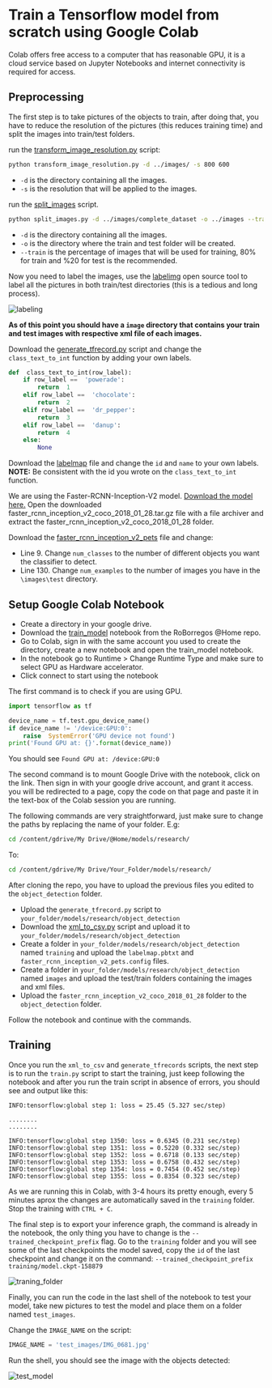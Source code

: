 # Train a Tensorflow model from scratch using Google Colab

Colab offers free access to a computer that has reasonable GPU, it is a cloud service based on Jupyter Notebooks and internet connectivity is required for access.

## Preprocessing

The first step is to take pictures of the objects to train, after doing that, you have to reduce the resolution of the pictures (this reduces training time) and split the images into train/test folders.

run the [transform_image_resolution.py](https://github.com/RoBorregos/Robocup-Home/tree/develop/object_detection/scripts/transform_image_resolution.py) script:
```bash
python transform_image_resolution.py -d ../images/ -s 800 600
```
- `-d` is the directory containing all the images.
- `-s` is the resolution that will be applied to the images.

run the [split_images](https://github.com/RoBorregos/Robocup-Home/tree/develop/object_detection/scripts/split_images.py) script.
```bash
python split_images.py -d ../images/complete_dataset -o ../images --train 80
```
- `-d` is the directory containing all the images.
- `-o` is the directory where the train and test folder will be created.
- `--train` is the percentage of images that will be used for training, 80% for train and %20 for test is the recommended. 

Now you need to label the images, use the [labelimg](https://github.com/tzutalin/labelImg) open source tool to label all the pictures in both train/test directories (this is a tedious and long process).

![labeling](https://github.com/RoBorregos/Robocup-Home/blob/object_detection/object_detection/images/readme_images/labeling.png)

**As of this point you should have a `image` directory that contains your train and test images with respective xml file of each images.**

Download the [generate_tfrecord.py](https://github.com/RoBorregos/Robocup-Home/tree/develop/object_detection/scripts/generate_tfrecord.py) script and change the `class_text_to_int` function by adding your own labels.
```python
def  class_text_to_int(row_label):
	if row_label ==  'powerade':
		return  1
	elif row_label ==  'chocolate':
		return  2
	elif row_label ==  'dr_pepper':
		return  3
	elif row_label ==  'danup':
		return  4
	else:
		None
```

Download the [labelmap](https://github.com/RoBorregos/Robocup-Home/blob/develop/object_detection/training/labelmap.pbtxt) file and change the `id` and `name` to your own labels. **NOTE:** Be consistent with the id you wrote on the `class_text_to_int` function.

We are using the Faster-RCNN-Inception-V2 model. [Download the model here.](http://download.tensorflow.org/models/object_detection/faster_rcnn_inception_v2_coco_2018_01_28.tar.gz) Open the downloaded faster_rcnn_inception_v2_coco_2018_01_28.tar.gz file with a file archiver and extract the faster_rcnn_inception_v2_coco_2018_01_28 folder.

Download the [faster_rcnn_inception_v2_pets](https://github.com/RoBorregos/Robocup-Home/blob/develop/object_detection/training/faster_rcnn_inception_v2_pets.config) file and change:

- Line 9. Change `num_classes` to the number of different objects you want the classifier to detect.
- Line 130. Change `num_examples` to the number of images you have in the `\images\test` directory.

## Setup Google Colab Notebook

* Create a directory in your google drive.
* Download the [train_model](https://github.com/RoBorregos/Robocup-Home/tree/develop/object_detection/train_model.ipynb) notebook from the RoBorregos @Home repo.
* Go to Colab, sign in with the same account you used to create the directory, create a new notebook and open the train_model notebook.
* In the notebook go to Runtime > Change Runtime Type and make sure to select GPU as Hardware accelerator.
* Click connect to start using the notebook

The first command is to check if you are using GPU.
```python
import tensorflow as tf

device_name = tf.test.gpu_device_name()
if device_name != '/device:GPU:0':
	raise  SystemError('GPU device not found')
print('Found GPU at: {}'.format(device_name))
```
You should see `Found GPU at: /device:GPU:0`

The second command is to mount Google Drive with the notebook, click on the link. Then sign in with your google drive account, and grant it access. you will be redirected to a page, copy the code on that page and paste it in the text-box of the Colab session you are running.

The following commands are very straightforward, just make sure to change the paths by replacing the name of your folder.
E.g:
```bash
cd /content/gdrive/My Drive/@Home/models/research/
```
To:
```bash
cd /content/gdrive/My Drive/Your_Folder/models/research/
```

After cloning the repo, you have to upload the previous files you edited to the `object_detection` folder.

- Upload the `generate_tfrecord.py` script to `your_folder/models/research/object_detection`
- Download the [xml_to_csv.py](https://github.com/RoBorregos/Robocup-Home/tree/develop/object_detection/scripts/xml_to_csv.py) script and upload it to `your_folder/models/research/object_detection`
- Create a folder in `your_folder/models/research/object_detection` named `training` and upload the `labelmap.pbtxt` and `faster_rcnn_inception_v2_pets.config` files.
- Create a folder in `your_folder/models/research/object_detection` named `images` and upload the test/train folders containing the images and xml files.
- Upload the `faster_rcnn_inception_v2_coco_2018_01_28` folder to the `object_detection` folder.

Follow the notebook and continue with the commands.

## Training 

Once you run the `xml_to_csv` and 	`generate_tfrecords` scripts, the next step is to run the `train.py` script to start the training, just keep following the notebook and after you run the train script in absence of errors, you should see and output like this:

```
INFO:tensorflow:global step 1: loss = 25.45 (5.327 sec/step)

........  
........

INFO:tensorflow:global step 1350: loss = 0.6345 (0.231 sec/step)  
INFO:tensorflow:global step 1351: loss = 0.5220 (0.332 sec/step)  
INFO:tensorflow:global step 1352: loss = 0.6718 (0.133 sec/step)  
INFO:tensorflow:global step 1353: loss = 0.6758 (0.432 sec/step)  
INFO:tensorflow:global step 1354: loss = 0.7454 (0.452 sec/step)  
INFO:tensorflow:global step 1355: loss = 0.8354 (0.323 sec/step)
```

As we are running this in Colab, with 3-4 hours its pretty enough, every 5 minutes aprox the changes are automatically saved in the `training` folder. Stop the training with `CTRL + C`.

The final step is to export your inference graph, the command is already in the notebook, the only thing you have to change is the `--trained_checkpoint_prefix` flag.  Go to the `training` folder and you will see some of the last checkpoints the model saved, copy the `id` of the last checkpoint and change it on the command:
`--trained_checkpoint_prefix training/model.ckpt-158879`

![traning_folder](https://github.com/RoBorregos/Robocup-Home/blob/object_detection/object_detection/images/readme_images/training_folder.png)

Finally, you can run the code in the last shell of the notebook to test your model, take new pictures to test the model and place them on a folder named `test_images`.

Change the `IMAGE_NAME` on the script:
```python
IMAGE_NAME = 'test_images/IMG_0681.jpg'
```

Run the shell, you should see the image with the objects detected:

![test_model](https://github.com/RoBorregos/Robocup-Home/blob/object_detection/object_detection/images/readme_images/test_model.png)
